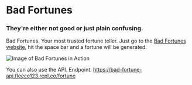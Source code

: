 # Bad Fortunes

### They're either not good or just plain confusing.

Bad Fortunes. Your most trusted fortune teller. Just go to the [Bad Fortunes website](https://badfortunes.locuroid.repl.co), hit the space bar and a fortune will be generated.

![Image of Bad Fortunes in Action](https://cdn.glitch.com/371f9886-4989-4e55-afc2-5bc40bf75c10%2FScreenshot%202020-12-08%20131912.png?v=1607458762831)

You can also use the API. Endpoint: https://bad-fortune-api.fleece123.repl.co/fortune
